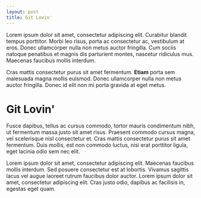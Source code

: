 ```yaml
---
layout: post
title: Git Lovin'
---
```




Lorem ipsum dolor sit amet, consectetur adipiscing elit. Curabitur blandit tempus porttitor. Morbi leo risus, porta ac consectetur ac, vestibulum at eros. Donec ullamcorper nulla non metus auctor fringilla. Cum sociis natoque penatibus et magnis dis parturient montes, nascetur ridiculus mus. Maecenas faucibus mollis interdum.

Cras mattis consectetur purus sit amet fermentum. <strong>Etiam</strong> porta sem malesuada magna mollis euismod. Donec ullamcorper nulla non metus auctor fringilla. Donec id elit non mi porta gravida at eget metus.

# Git Lovin'

Fusce dapibus, tellus ac cursus commodo, tortor mauris condimentum nibh, ut fermentum massa justo sit amet risus. Praesent commodo cursus magna, vel scelerisque nisl consectetur et. Cras mattis consectetur purus sit amet fermentum. Duis mollis, est non commodo luctus, nisi erat porttitor ligula, eget lacinia odio sem nec elit.

Lorem ipsum dolor sit amet, consectetur adipiscing elit. Maecenas faucibus mollis interdum. Sed posuere consectetur est at lobortis. Vivamus sagittis lacus vel augue laoreet rutrum faucibus dolor auctor. Lorem ipsum dolor sit amet, consectetur adipiscing elit. Cras justo odio, dapibus ac facilisis in, egestas eget quam.
